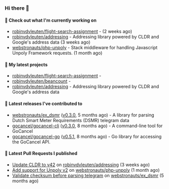 ### Hi there 👋

#### 👷 Check out what I'm currently working on

- [robinvdvleuten/flight-search-assignment](https://github.com/robinvdvleuten/flight-search-assignment) -  (2 weeks ago)
- [robinvdvleuten/addressing](https://github.com/robinvdvleuten/addressing) - Addressing library powered by CLDR and Google&#39;s address data (3 weeks ago)
- [webstronauts/php-unpoly](https://github.com/webstronauts/php-unpoly) - Stack middleware for handling Javascript Unpoly Framework requests. (1 month ago)

#### 🌱 My latest projects

- [robinvdvleuten/flight-search-assignment](https://github.com/robinvdvleuten/flight-search-assignment) - 
- [robinvdvleuten/beancount](https://github.com/robinvdvleuten/beancount) - 
- [robinvdvleuten/addressing](https://github.com/robinvdvleuten/addressing) - Addressing library powered by CLDR and Google&#39;s address data

#### 🔭 Latest releases I've contributed to

- [webstronauts/ex_dsmr](https://github.com/webstronauts/ex_dsmr) ([v0.3.0](https://github.com/webstronauts/ex_dsmr/releases/tag/v0.3.0), 5 months ago) - A library for parsing Dutch Smart Meter Requirements (DSMR) telegram data
- [gocancel/gocancel-cli](https://github.com/gocancel/gocancel-cli) ([v0.3.0](https://github.com/gocancel/gocancel-cli/releases/tag/v0.3.0), 8 months ago) - A command-line tool for GoCancel
- [gocancel/gocancel-go](https://github.com/gocancel/gocancel-go) ([v0.5.1](https://github.com/gocancel/gocancel-go/releases/tag/v0.5.1), 8 months ago) - Go library for accessing the GoCancel API.

#### 🔨 Latest Pull Requests I published

- [Update CLDR to v42](https://github.com/robinvdvleuten/addressing/pull/8) on [robinvdvleuten/addressing](https://github.com/robinvdvleuten/addressing) (3 weeks ago)
- [Add support for Unpoly v2](https://github.com/webstronauts/php-unpoly/pull/9) on [webstronauts/php-unpoly](https://github.com/webstronauts/php-unpoly) (1 month ago)
- [Validate checksum before parsing telegram](https://github.com/webstronauts/ex_dsmr/pull/4) on [webstronauts/ex_dsmr](https://github.com/webstronauts/ex_dsmr) (5 months ago)
